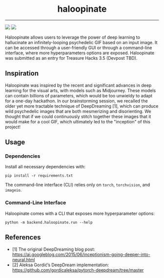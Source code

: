 <div align="center">    

# haloopinate

</div>

______________________________________________________________________

![](samples/mona_lisa.gif)
![](samples/treasure_hacks_logo.gif)

Haloopinate allows users to leverage the power of deep learning to hallucinate an infinitely-looping psychedelic GIF based on an input image.
It can be accessed through a user-friendly GUI or through a command-line interface, where more hyperparameters options are exposed.
Haloopinate was submitted as an entry for Treasure Hacks 3.5 (Devpost TBD).

## Inspiration

Haloopinate was inspired by the recent and significant advances in deep learning for the visual arts, with models such as Midjourney. These models can contain billions of parameters, which would be too unwieldy to adapt for a one-day hackathon. In our brainstorming session, we recalled the older yet more tractable technique of DeepDreaming [1], which can produce wild psychedelic images that are both mesmerizing and disorienting. We thought that if we could continuously stitch together these images that it would make for a cool GIF, which ultimately led to the "inception" of this project!

## Usage

### Dependencies

Install all necessary dependencies with:

```commandline
pip install -r requirements.txt
```

The command-line interface (CLI) relies only on `torch`, `torchvision`, and `imageio`. 

### Command-Line Interface

Haloopinate comes with a CLI that exposes more hyperparameter options: 

```commandline
python -m backend.haloopinate.run --help
```

## References
- [1] The original DeepDreaming blog post: https://ai.googleblog.com/2015/06/inceptionism-going-deeper-into-neural.html 
- [2] Aleksa Gordić’s DeepDream implementation: https://github.com/gordicaleksa/pytorch-deepdream/tree/master  